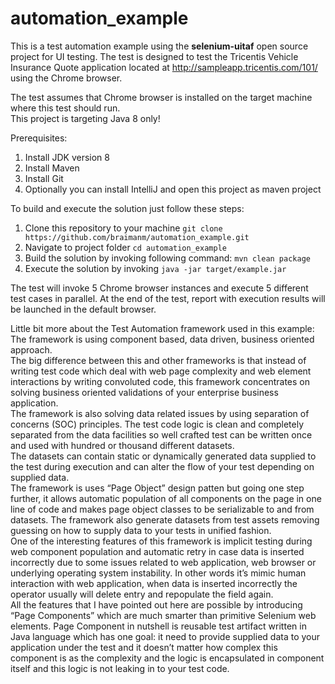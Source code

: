 # automation_example
This is a test automation example using the **selenium-uitaf** open source project for UI testing. The test is designed to test the Tricentis Vehicle Insurance Quote application located at http://sampleapp.tricentis.com/101/ using the Chrome browser. 

The test assumes that Chrome browser is installed on the target machine where this test should run.
<br>This project is targeting Java 8 only!

Prerequisites:
1) Install JDK version 8
2) Install Maven
3) Install Git
4) Optionally you can install IntelliJ and open this project as maven project

To build and execute the solution just follow these steps:
1)	Clone this repository to your machine `git clone https://github.com/braimanm/automation_example.git`
2)	Navigate to project folder `cd automation_example`
3)	Build the solution by invoking following command:  `mvn clean package`
4)	Execute the solution by invoking `java -jar target/example.jar`

The test will invoke 5 Chrome browser instances and execute 5 different test cases in parallel.
At the end of the test, report with execution results will be launched in the default browser.

Little bit more about the Test Automation framework used in this example:<br>
The framework is using component based, data driven, business oriented approach. <br>
The big difference between this and other frameworks is that instead of writing test code which deal with web page complexity and web element interactions by writing convoluted code, this framework concentrates on solving business oriented validations of your enterprise business application. <br>
The framework is also solving data related issues by using separation of concerns (SOC) principles. The test code logic is clean and completely separated from the data facilities so well crafted test can be written once and used with hundred or thousand different datasets. <br>
The datasets can contain static or dynamically generated data supplied to the test during execution and can alter the flow of your test depending on supplied data.<br>
The framework is uses “Page Object” design patten but going one step further, it allows automatic population of all components on the page in one line of code and makes page object classes to be serializable to and from datasets. The framework also generate datasets from test assets removing guessing on how to supply data to your tests in unified fashion.<br>
One of the interesting features of this framework is implicit testing during web component population and automatic retry in case data is inserted incorrectly due to some issues related to web application, web browser or underlying operating system instability. In other words it’s mimic human interaction with web application, when data is inserted incorrectly the operator usually will delete entry and repopulate the field again.<br>
All the features that I have pointed out here are possible by introducing “Page Components” which are much smarter than primitive Selenium web elements. Page Component in nutshell is reusable test artifact written in Java language which has one goal: it need to provide supplied data to your application under the test and it doesn’t matter how complex this component is as the complexity and the logic is encapsulated in component itself and this logic is not leaking in to your test code. 
